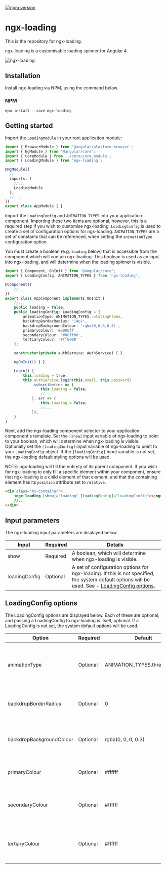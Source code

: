 [![npm version](https://badge.fury.io/js/ngx-loading.svg)](https://badge.fury.io/js/ngx-loading)

# ngx-loading
This is the repository for ngx-loading.

ngx-loading is a customisable loading spinner for Angular 4.

![ngx-loading](https://cloud.githubusercontent.com/assets/26901242/25317405/05a1ce4a-2870-11e7-8693-ed2394b54cba.gif)

## Installation
Install ngx-loading via NPM, using the command below.

### NPM
```shell
npm install --save ngx-loading
```

## Getting started
Import the `LoadingModule` in your root application module:

```typescript
import { BrowserModule } from '@angular/platform-browser';
import { NgModule } from '@angular/core';
import { CoreModule } from './core/core.module';
import { LoadingModule } from 'ngx-loading';

@NgModule({
  //...
  imports: [
    //...
    LoadingModule
  ],
  //...
})
export class AppModule { }
```

Import the `LoadingConfig` and `ANIMATION_TYPES` into your application component. Importing these two items are optional, however, this is a required step if you wish to customise ngx-loading. `LoadingConfig` is used to create a set of configuration options for ngx-loading. `ANIMATION_TYPES` are a set of constants that can be referenced, when setting the `animationType` configuration option.

You must create a boolean (e.g. `loading` below) that is accessible from the component which will contain ngx-loading. This boolean is used as an input into ngx-loading, and will determine when the loading spinner is visible.

```typescript
import { Component, OnInit } from '@angular/core';
import { LoadingConfig, ANIMATION_TYPES } from 'ngx-loading';

@Component({
    //...
})
export class AppComponent implements OnInit {
    //...
    public loading = false;
    public loadingConfig: LoadingConfig = {
        animationType: ANIMATION_TYPES.rotatingPlane,
        backdropBorderRadius: '14px',
        backdropBackgroundColour: 'rgba(0,0,0,0.3)',
        primaryColour: '#0000ff',
        secondaryColour: '#00ff00',
        tertiaryColour: '#ff0000'
    };

    constructor(private authService: AuthService) { }

    ngOnInit() { }

    Login() {
        this.loading = true;
        this.authService.login(this.email, this.password)
            .subscribe(res => {
                this.loading = false;
                //...
            }, err => {
                this.loading = false;
                //...
            });
    }
}
```

Next, add the ngx-loading component selector to your application component's template. Set the `[show]` input variable of ngx-loading to point to your boolean, which will determine when ngx-loading is visible. Optionally set the `[loadingConfig]` input variable of ngx-loading to point to your `LoadingConfig` object. If the `[loadingConfig]` input variable is not set, the ngx-loading default styling options will be used. 

NOTE: ngx-loading will fill the entirety of its parent component. If you wish for ngx-loading to only fill a specific element within your component, ensure that ngx-loading is a child element of that element, and that the containing element has its `position` attribute set to `relative`.

```html
<div class="my-container">
    <ngx-loading [show]="loading" [loadingConfig]="loadingConfig"></ngx-loading>
    //...
</div>
```

## Input parameters
The ngx-loading input parameters are displayed below.

| Input | Required | Details |
| ---- | ---- | ---- |
| show | Required | A boolean, which will determine when ngx-loading is visible. |
| loadingConfig | Optional | A set of configuration options for ngx-loading. If this is not specified, the system default options will be used. See - [LoadingConfig options](#loadingconfig-options). |

## LoadingConfig options
The LoadingConfig options are displayed below. Each of these are optional, and passing a LoadingConfig to ngx-loading is itself, optional. If a LoadingConfig is not set, the system default options will be used.

| Option | Required | Default | Details |
| ---- | ---- | ---- | ---- |
| animationType | Optional | ANIMATION_TYPES.threeBounce | The animation to be used within ngx-loading. Use the ANIMATION_TYPES constant to select valid options. |
| backdropBorderRadius | Optional | 0 | The border-radius to be applied to the ngx-loading backdrop, e.g. '14px'. |
| backdropBackgroundColour | Optional | rgba(0, 0, 0, 0.3) | The background-color to be applied to the ngx-loading backdrop, e.g. 'rgba(255, 255, 255, 0.2)'. |
| primaryColour | Optional | #ffffff | The primary colour, which will be applied to the ngx-loading animation. |
| secondaryColour | Optional | #ffffff | The secondary colour, which will be applied to the ngx-loading animation (where appropriate). |
| tertiaryColour | Optional | #ffffff | The tertiary colour, which will be applied to the ngx-loading animation (where appropriate). |